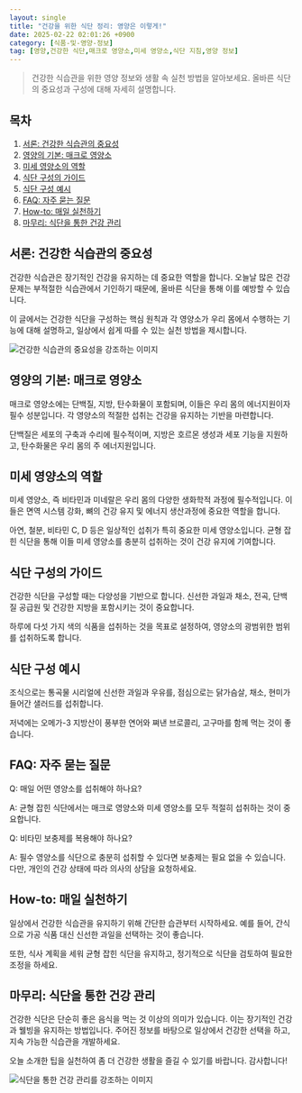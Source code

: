 ```yaml
---
layout: single
title: "건강을 위한 식단 정리: 영양은 이렇게!"
date: 2025-02-22 02:01:26 +0900
category: [식품-및-영양-정보]
tag: [영양,건강한 식단,매크로 영양소,미세 영양소,식단 지침,영양 정보]
---
```

  
> 건강한 식습관을 위한 영양 정보와 생활 속 실천 방법을 알아보세요. 올바른 식단의 중요성과 구성에 대해 자세히 설명합니다.

## 목차
1. [서론: 건강한 식습관의 중요성](#서론-건강한-식습관의-중요성)
2. [영양의 기본: 매크로 영양소](#영양의-기본-매크로-영양소)
3. [미세 영양소의 역할](#미세-영양소의-역할)
4. [식단 구성의 가이드](#식단-구성의-가이드)
5. [식단 구성 예시](#식단-구성-예시)
6. [FAQ: 자주 묻는 질문](#faq-자주-묻는-질문)
7. [How-to: 매일 실천하기](#how-to-매일-실천하기)
8. [마무리: 식단을 통한 건강 관리](#마무리-식단을-통한-건강-관리)

## 서론: 건강한 식습관의 중요성

건강한 식습관은 장기적인 건강을 유지하는 데 중요한 역할을 합니다. 오늘날 많은 건강 문제는 부적절한 식습관에서 기인하기 때문에, 올바른 식단을 통해 이를 예방할 수 있습니다.


이 글에서는 건강한 식단을 구성하는 핵심 원칙과 각 영양소가 우리 몸에서 수행하는 기능에 대해 설명하고, 일상에서 쉽게 따를 수 있는 실천 방법을 제시합니다.


![건강한 식습관의 중요성을 강조하는 이미지](undefined)



## 영양의 기본: 매크로 영양소

매크로 영양소에는 단백질, 지방, 탄수화물이 포함되며, 이들은 우리 몸의 에너지원이자 필수 성분입니다. 각 영양소의 적절한 섭취는 건강을 유지하는 기반을 마련합니다.


단백질은 세포의 구축과 수리에 필수적이며, 지방은 호르몬 생성과 세포 기능을 지원하고, 탄수화물은 우리 몸의 주 에너지원입니다.



## 미세 영양소의 역할

미세 영양소, 즉 비타민과 미네랄은 우리 몸의 다양한 생화학적 과정에 필수적입니다. 이들은 면역 시스템 강화, 뼈의 건강 유지 및 에너지 생산과정에 중요한 역할을 합니다.


아연, 철분, 비타민 C, D 등은 일상적인 섭취가 특히 중요한 미세 영양소입니다. 균형 잡힌 식단을 통해 이들 미세 영양소를 충분히 섭취하는 것이 건강 유지에 기여합니다.



## 식단 구성의 가이드

건강한 식단을 구성할 때는 다양성을 기반으로 합니다. 신선한 과일과 채소, 전곡, 단백질 공급원 및 건강한 지방을 포함시키는 것이 중요합니다.


하루에 다섯 가지 색의 식품을 섭취하는 것을 목표로 설정하여, 영양소의 광범위한 범위를 섭취하도록 합니다.



## 식단 구성 예시

조식으로는 통곡물 시리얼에 신선한 과일과 우유를, 점심으로는 닭가슴살, 채소, 현미가 들어간 샐러드를 섭취합니다.


저녁에는 오메가-3 지방산이 풍부한 연어와 쪄낸 브로콜리, 고구마를 함께 먹는 것이 좋습니다.



## FAQ: 자주 묻는 질문

Q: 매일 어떤 영양소를 섭취해야 하나요?


A: 균형 잡힌 식단에서는 매크로 영양소와 미세 영양소를 모두 적절히 섭취하는 것이 중요합니다.


Q: 비타민 보충제를 복용해야 하나요?


A: 필수 영양소를 식단으로 충분히 섭취할 수 있다면 보충제는 필요 없을 수 있습니다. 다만, 개인의 건강 상태에 따라 의사의 상담을 요청하세요.



## How-to: 매일 실천하기

일상에서 건강한 식습관을 유지하기 위해 간단한 습관부터 시작하세요. 예를 들어, 간식으로 가공 식품 대신 신선한 과일을 선택하는 것이 좋습니다.


또한, 식사 계획을 세워 균형 잡힌 식단을 유지하고, 정기적으로 식단을 검토하여 필요한 조정을 하세요.



## 마무리: 식단을 통한 건강 관리

건강한 식단은 단순히 좋은 음식을 먹는 것 이상의 의미가 있습니다. 이는 장기적인 건강과 웰빙을 유지하는 방법입니다. 주어진 정보를 바탕으로 일상에서 건강한 선택을 하고, 지속 가능한 식습관을 개발하세요.


오늘 소개한 팁을 실천하여 좀 더 건강한 생활을 즐길 수 있기를 바랍니다. 감사합니다!


![식단을 통한 건강 관리를 강조하는 이미지](undefined)

